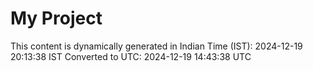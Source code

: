 # My Project

This content is dynamically generated in Indian Time (IST): 2024-12-19 20:13:38 IST
Converted to UTC: 2024-12-19 14:43:38 UTC
